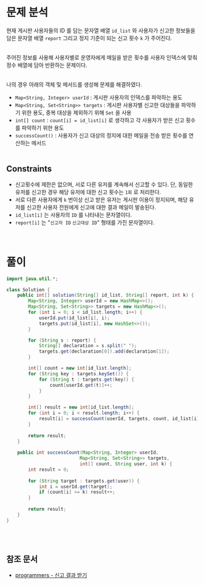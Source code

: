 # 문제 분석
현재 게시판 사용자들의 ID 를 담는 문자열 배열 `id_list` 와 사용자가 신고한 정보들을 담은 문자열 배열 `report` 그리고 정지 기준이 되는 신고 횟수 `k` 가 주어진다.
<br/><br/>

주어진 정보를 사용해 사용자별로 운영자에게 메일을 받은 횟수를 사용자 인덱스에 맞춰 정수 배열에 담아 반환하는 문제이다. 
<br/><br/>

나의 경우 아래의 객체 및 메서드를 생성해 문제를 해결하였다.
- `Map<String, Integer> userId` : 게시판 사용자의 인덱스를 파악하는 용도
- `Map<String, Set<String>> targets` : 게시판 사용자별 신고한 대상들을 파악하기 위한 용도, 중복 대상을 제외하기 위해 `Set` 을 사용
- `int[] count` : `count[i] = id_list[i]` 로 생각하고 각 사용자가 받은 신고 횟수를 파악하기 위한 용도
- `successCount()` : 사용자가 신고 대상의 정지에 대한 메일을 전송 받은 횟수를 연산하는 메서드
<br/><br/>

## Constraints
- 신고횟수에 제한은 없으며, 서로 다른 유저를 계속해서 신고할 수 있다. 단, 동일한 유저를 신고한 경우 해당 유저에 대한 신고 횟수는 `1회` 로 처리한다.
- 서로 다른 사용자에게 `k` 번이상 신고 받은 유저는 게시판 이용이 정지되며, 해당 유저를 신고한 사용자 전원에게 신고에 대한 결과 메일이 발송된다.
- `id_list[i]` 는 사용자의 `ID` 를 나타내는 문자열이다.
- `report[i]` 는 "`신고자 ID` `신고대상 ID`" 형태를 가진 문자열이다.
<br/><br/><br/>

# 풀이
```java
import java.util.*;

class Solution {
    public int[] solution(String[] id_list, String[] report, int k) {
        Map<String, Integer> userId = new HashMap<>();
        Map<String, Set<String>> targets = new HashMap<>();
        for (int i = 0; i < id_list.length; i++) {
            userId.put(id_list[i], i);
            targets.put(id_list[i], new HashSet<>());
        }

        for (String s : report) {
            String[] declaration = s.split(" ");
            targets.get(declaration[0]).add(declaration[1]);
        }

        int[] count = new int[id_list.length];
        for (String key : targets.keySet()) {
            for (String t : targets.get(key)) {
                count[userId.get(t)]++;
            }
        }

        int[] result = new int[id_list.length];
        for (int i = 0; i < result.length; i++) {
            result[i] = successCount(userId, targets, count, id_list[i], k);
        }
        
        return result;
    }
    
    public int successCount(Map<String, Integer> userId,
                           Map<String, Set<String>> targets,
                           int[] count, String user, int k) {
        int result = 0;
        
        for (String target : targets.get(user)) {
            int i = userId.get(target);
            if (count[i] >= k) result++;
        }
        
        return result;
    }
}
```
<br/><br/>

## 참조 문서
- [programmers - 신고 결과 받기](https://school.programmers.co.kr/learn/courses/30/lessons/92334)
